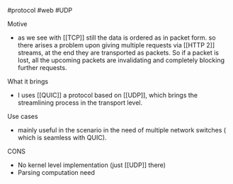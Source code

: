 #protocol 
#web 
#UDP 

Motive
- as we see with [[TCP]] still the data is ordered as in packet form. so there arises a problem upon giving multiple requests via [[HTTP 2]] streams, at the end they are transported as packets. So if a packet is lost, all the upcoming packets are invalidating and completely blocking further requests.

What it brings
- I uses [[QUIC]] a protocol based on [[UDP]], which brings the streamlining process in the transport level.


Use cases
- mainly useful in the scenario in the need of multiple network switches ( which is seamless with QUIC).


CONS
- No kernel level implementation (just [[UDP]] there)
- Parsing computation need
